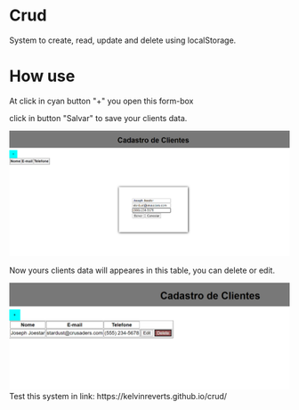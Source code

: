 # Crud
System to create, read, update and delete using localStorage.

# How use
At click in cyan button "+" you open this form-box

click in button "Salvar" to save your clients data.

<img src="img\Captura de tela 2022-07-06 202000.png">

Now yours clients data will appeares in this table, you can delete or edit.

<img src="img\Captura de tela 2022-07-06 202108.png">
Test this system in link:  https://kelvinreverts.github.io/crud/

